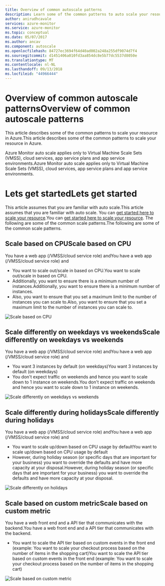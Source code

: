```yaml
---
title: Overview of common autoscale patterns
description: Learn some of the common patterns to auto scale your resource in Azure.
author: anirudhcavale
services: azure-monitor
ms.service: azure-monitor
ms.topic: conceptual
ms.date: 05/07/2017
ms.author: ancav
ms.component: autoscale
ms.openlocfilehash: 84727ec3694f64d40ad002a248a255df9074d7f4
ms.sourcegitcommit: d1451406a010fd3aa854dc8e5b77dc5537d8050e
ms.translationtype: MT
ms.contentlocale: nl-NL
ms.lasthandoff: 09/13/2018
ms.locfileid: "44966444"
---
```

# <a name="overview-of-common-autoscale-patterns"></a><span data-ttu-id="10a31-103">Overview of common autoscale patterns</span><span class="sxs-lookup"><span data-stu-id="10a31-103">Overview of common autoscale patterns</span></span>
<span data-ttu-id="10a31-104">This article describes some of the common patterns to scale your resource in Azure.</span><span class="sxs-lookup"><span data-stu-id="10a31-104">This article describes some of the common patterns to scale your resource in Azure.</span></span>

<span data-ttu-id="10a31-105">Azure Monitor auto scale applies only to Virtual Machine Scale Sets (VMSS), cloud services, app service plans and app service environments.</span><span class="sxs-lookup"><span data-stu-id="10a31-105">Azure Monitor auto scale applies only to Virtual Machine Scale Sets (VMSS), cloud services, app service plans and app service environments.</span></span> 

# <a name="lets-get-started"></a><span data-ttu-id="10a31-106">Lets get started</span><span class="sxs-lookup"><span data-stu-id="10a31-106">Lets get started</span></span>

<span data-ttu-id="10a31-107">This article assumes that you are familiar with auto scale.</span><span class="sxs-lookup"><span data-stu-id="10a31-107">This article assumes that you are familiar with auto scale.</span></span> <span data-ttu-id="10a31-108">You can [get started here to scale your resource][1].</span><span class="sxs-lookup"><span data-stu-id="10a31-108">You can [get started here to scale your resource][1].</span></span> <span data-ttu-id="10a31-109">The following are some of the common scale patterns.</span><span class="sxs-lookup"><span data-stu-id="10a31-109">The following are some of the common scale patterns.</span></span>

## <a name="scale-based-on-cpu"></a><span data-ttu-id="10a31-110">Scale based on CPU</span><span class="sxs-lookup"><span data-stu-id="10a31-110">Scale based on CPU</span></span>

<span data-ttu-id="10a31-111">You have a web app (/VMSS/cloud service role) and</span><span class="sxs-lookup"><span data-stu-id="10a31-111">You have a web app (/VMSS/cloud service role) and</span></span> 

- <span data-ttu-id="10a31-112">You want to scale out/scale in based on CPU.</span><span class="sxs-lookup"><span data-stu-id="10a31-112">You want to scale out/scale in based on CPU.</span></span>
- <span data-ttu-id="10a31-113">Additionally, you want to ensure there is a minimum number of instances.</span><span class="sxs-lookup"><span data-stu-id="10a31-113">Additionally, you want to ensure there is a minimum number of instances.</span></span> 
- <span data-ttu-id="10a31-114">Also, you want to ensure that you set a maximum limit to the number of instances you can scale to.</span><span class="sxs-lookup"><span data-stu-id="10a31-114">Also, you want to ensure that you set a maximum limit to the number of instances you can scale to.</span></span>

![Scale based on CPU][2]

## <a name="scale-differently-on-weekdays-vs-weekends"></a><span data-ttu-id="10a31-116">Scale differently on weekdays vs weekends</span><span class="sxs-lookup"><span data-stu-id="10a31-116">Scale differently on weekdays vs weekends</span></span>

<span data-ttu-id="10a31-117">You have a web app (/VMSS/cloud service role) and</span><span class="sxs-lookup"><span data-stu-id="10a31-117">You have a web app (/VMSS/cloud service role) and</span></span>

- <span data-ttu-id="10a31-118">You want 3 instances by default (on weekdays)</span><span class="sxs-lookup"><span data-stu-id="10a31-118">You want 3 instances by default (on weekdays)</span></span>
- <span data-ttu-id="10a31-119">You don't expect traffic on weekends and hence you want to scale down to 1 instance on weekends.</span><span class="sxs-lookup"><span data-stu-id="10a31-119">You don't expect traffic on weekends and hence you want to scale down to 1 instance on weekends.</span></span>

![Scale differently on weekdays vs weekends][3]

## <a name="scale-differently-during-holidays"></a><span data-ttu-id="10a31-121">Scale differently during holidays</span><span class="sxs-lookup"><span data-stu-id="10a31-121">Scale differently during holidays</span></span>

<span data-ttu-id="10a31-122">You have a web app (/VMSS/cloud service role) and</span><span class="sxs-lookup"><span data-stu-id="10a31-122">You have a web app (/VMSS/cloud service role) and</span></span> 

- <span data-ttu-id="10a31-123">You want to scale up/down based on CPU usage by default</span><span class="sxs-lookup"><span data-stu-id="10a31-123">You want to scale up/down based on CPU usage by default</span></span>
- <span data-ttu-id="10a31-124">However, during holiday season (or specific days that are important for your business) you want to override the defaults and have more capacity at your disposal.</span><span class="sxs-lookup"><span data-stu-id="10a31-124">However, during holiday season (or specific days that are important for your business) you want to override the defaults and have more capacity at your disposal.</span></span>

![Scale differently on holidays][4]

## <a name="scale-based-on-custom-metric"></a><span data-ttu-id="10a31-126">Scale based on custom metric</span><span class="sxs-lookup"><span data-stu-id="10a31-126">Scale based on custom metric</span></span>

<span data-ttu-id="10a31-127">You have a web front end and a API tier that communicates with the backend.</span><span class="sxs-lookup"><span data-stu-id="10a31-127">You have a web front end and a API tier that communicates with the backend.</span></span> 

- <span data-ttu-id="10a31-128">You want to scale the API tier based on custom events in the front end (example: You want to scale your checkout process based on the number of items in the shopping cart)</span><span class="sxs-lookup"><span data-stu-id="10a31-128">You want to scale the API tier based on custom events in the front end (example: You want to scale your checkout process based on the number of items in the shopping cart)</span></span>

![Scale based on custom metric][5]

<!--Reference-->
[1]: ./monitoring-autoscale-get-started.md
[2]: ./media/monitoring-autoscale-common-scale-patterns/scale-based-on-cpu.png
[3]: ./media/monitoring-autoscale-common-scale-patterns/weekday-weekend-scale.png
[4]: ./media/monitoring-autoscale-common-scale-patterns/holidays-scale.png
[5]: ./media/monitoring-autoscale-common-scale-patterns/custom-metric-scale.png